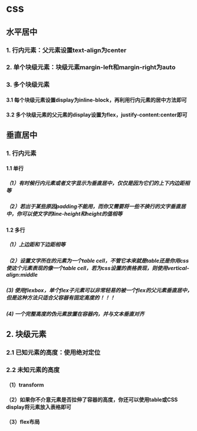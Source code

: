 # css

## 水平居中
### 1. 行内元素：父元素设置text-align为center
### 2. 单个块级元素：块级元素margin-left和margin-right为auto
### 3. 多个块级元素
#### 3.1 每个块级元素设置display为inline-block，再利用行内元素的居中方法即可
#### 3.2 多个块级元素的父元素的display设置为flex，justify-content:center即可


## 垂直居中
### 1. 行内元素
#### 1.1 单行
##### （1）有时候行内元素或者文字显示为垂直居中，仅仅是因为它们的上下内边距相等
##### （2）若出于某些原因padding不能用，而你又需要将一些不换行的文字垂直居中，你可以使文字的line-height和height的值相等
#### 1.2 多行
##### （1）上边距和下边距相等
##### （2）设置文字所在的元素为一个table cell，不管它本来就是table还是你用css使这个元素表现的像一个table cell，若为css设置的表格表现，则使用vertical-align:middle
##### (3) 使用flexbox，单个flex子元素可以非常轻易的被一个flex的父元素垂直居中，但是这种方法只适合父容器有固定高度的！！！
##### (4) 一个完整高度的伪元素放置在容器内，并与文本垂直对齐
## 2. 块级元素
### 2.1 已知元素的高度：使用绝对定位
### 2.2 未知元素的高度
#### （1）transform
#### （2）如果你不介意元素是否拉伸了容器的高度，你还可以使用table或CSS display将元素放入表格即可
#### （3）flex布局
